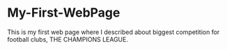 # My-First-WebPage
This is my first web page where I described about biggest competition for football clubs, THE CHAMPIONS LEAGUE.
